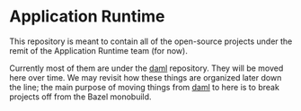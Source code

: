 # Application Runtime

This repository is meant to contain all of the open-source projects under the
remit of the Application Runtime team (for now).

Currently most of them are under the [daml] repository. They will be moved here
over time. We may revisit how these things are organized later down the line;
the main purpose of moving things from [daml] to here is to break projects off
from the Bazel monobuild.

[daml]: https://github.com/digital-asset/daml
